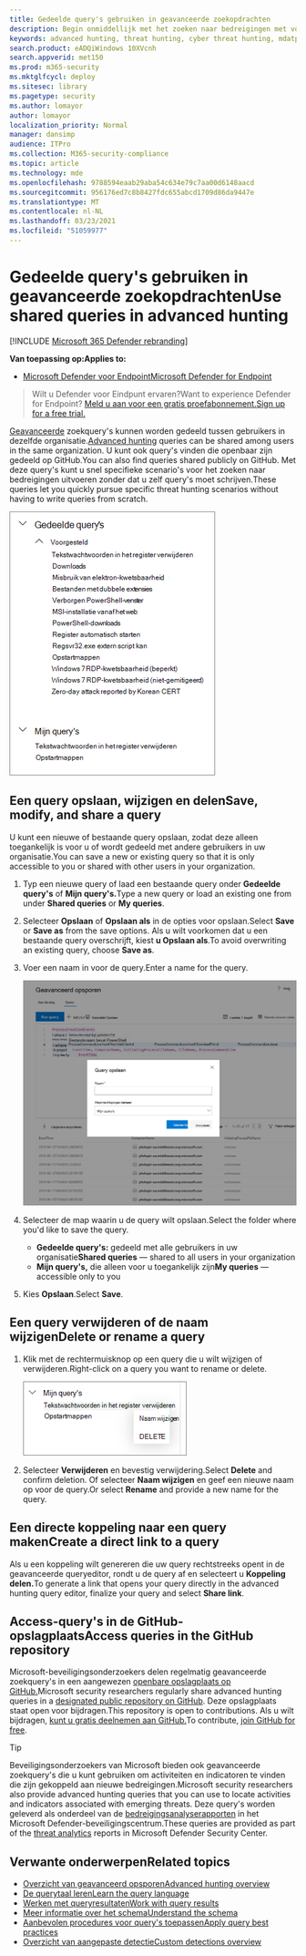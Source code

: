 ```yaml
---
title: Gedeelde query's gebruiken in geavanceerde zoekopdrachten
description: Begin onmiddellijk met het zoeken naar bedreigingen met vooraf gedefinieerde en gedeelde query's. Deel uw query's met het publiek of met uw organisatie.
keywords: advanced hunting, threat hunting, cyber threat hunting, mdatp, microsoft defender atp, wdatp search, query, telemetry, custom detections, schema, kusto, github repo, my queries, shared queries
search.product: eADQiWindows 10XVcnh
search.appverid: met150
ms.prod: m365-security
ms.mktglfcycl: deploy
ms.sitesec: library
ms.pagetype: security
ms.author: lomayor
author: lomayor
localization_priority: Normal
manager: dansimp
audience: ITPro
ms.collection: M365-security-compliance
ms.topic: article
ms.technology: mde
ms.openlocfilehash: 9788594eaab29aba54c634e79c7aa00d6148aacd
ms.sourcegitcommit: 956176ed7c8b8427fdc655abcd1709d86da9447e
ms.translationtype: MT
ms.contentlocale: nl-NL
ms.lasthandoff: 03/23/2021
ms.locfileid: "51059977"
---
```

# <a name="use-shared-queries-in-advanced-hunting"></a><span data-ttu-id="55fd3-105">Gedeelde query's gebruiken in geavanceerde zoekopdrachten</span><span class="sxs-lookup"><span data-stu-id="55fd3-105">Use shared queries in advanced hunting</span></span>

[!INCLUDE [Microsoft 365 Defender rebranding](../../includes/microsoft-defender.md)]

<span data-ttu-id="55fd3-106">**Van toepassing op:**</span><span class="sxs-lookup"><span data-stu-id="55fd3-106">**Applies to:**</span></span>
- [<span data-ttu-id="55fd3-107">Microsoft Defender voor Endpoint</span><span class="sxs-lookup"><span data-stu-id="55fd3-107">Microsoft Defender for Endpoint</span></span>](https://go.microsoft.com/fwlink/p/?linkid=2154037)

><span data-ttu-id="55fd3-108">Wilt u Defender voor Eindpunt ervaren?</span><span class="sxs-lookup"><span data-stu-id="55fd3-108">Want to experience Defender for Endpoint?</span></span> [<span data-ttu-id="55fd3-109">Meld u aan voor een gratis proefabonnement.</span><span class="sxs-lookup"><span data-stu-id="55fd3-109">Sign up for a free trial.</span></span>](https://www.microsoft.com/microsoft-365/windows/microsoft-defender-atp?ocid=docs-wdatp-advancedhunting-abovefoldlink)

<span data-ttu-id="55fd3-110">[Geavanceerde](advanced-hunting-overview.md) zoekquery's kunnen worden gedeeld tussen gebruikers in dezelfde organisatie.</span><span class="sxs-lookup"><span data-stu-id="55fd3-110">[Advanced hunting](advanced-hunting-overview.md) queries can be shared among users in the same organization.</span></span> <span data-ttu-id="55fd3-111">U kunt ook query's vinden die openbaar zijn gedeeld op GitHub.</span><span class="sxs-lookup"><span data-stu-id="55fd3-111">You can also find queries shared publicly on GitHub.</span></span> <span data-ttu-id="55fd3-112">Met deze query's kunt u snel specifieke scenario's voor het zoeken naar bedreigingen uitvoeren zonder dat u zelf query's moet schrijven.</span><span class="sxs-lookup"><span data-stu-id="55fd3-112">These queries let you quickly pursue specific threat hunting scenarios without having to write queries from scratch.</span></span>

![Afbeelding van gedeelde query's](images/atp-advanced-hunting-shared-queries.png)

## <a name="save-modify-and-share-a-query"></a><span data-ttu-id="55fd3-114">Een query opslaan, wijzigen en delen</span><span class="sxs-lookup"><span data-stu-id="55fd3-114">Save, modify, and share a query</span></span>
<span data-ttu-id="55fd3-115">U kunt een nieuwe of bestaande query opslaan, zodat deze alleen toegankelijk is voor u of wordt gedeeld met andere gebruikers in uw organisatie.</span><span class="sxs-lookup"><span data-stu-id="55fd3-115">You can save a new or existing query so that it is only accessible to you or shared with other users in your organization.</span></span>

1. <span data-ttu-id="55fd3-116">Typ een nieuwe query of laad een bestaande query onder **Gedeelde query's** of **Mijn query's.**</span><span class="sxs-lookup"><span data-stu-id="55fd3-116">Type a new query or load an existing one from under **Shared queries** or **My queries**.</span></span>

2. <span data-ttu-id="55fd3-117">Selecteer **Opslaan** of **Opslaan als** in de opties voor opslaan.</span><span class="sxs-lookup"><span data-stu-id="55fd3-117">Select **Save** or **Save as** from the save options.</span></span> <span data-ttu-id="55fd3-118">Als u wilt voorkomen dat u een bestaande query overschrijft, kiest **u Opslaan als**.</span><span class="sxs-lookup"><span data-stu-id="55fd3-118">To avoid overwriting an existing query, choose **Save as**.</span></span>

3. <span data-ttu-id="55fd3-119">Voer een naam in voor de query.</span><span class="sxs-lookup"><span data-stu-id="55fd3-119">Enter a name for the query.</span></span>

   ![Afbeelding van het opslaan van een query](images/advanced-hunting-save-query.png)

4. <span data-ttu-id="55fd3-121">Selecteer de map waarin u de query wilt opslaan.</span><span class="sxs-lookup"><span data-stu-id="55fd3-121">Select the folder where you'd like to save the query.</span></span>
    - <span data-ttu-id="55fd3-122">**Gedeelde query's:** gedeeld met alle gebruikers in uw organisatie</span><span class="sxs-lookup"><span data-stu-id="55fd3-122">**Shared queries** — shared to all users in your organization</span></span>
    - <span data-ttu-id="55fd3-123">**Mijn query's,** die alleen voor u toegankelijk zijn</span><span class="sxs-lookup"><span data-stu-id="55fd3-123">**My queries** — accessible only to you</span></span>
    
5. <span data-ttu-id="55fd3-124">Kies **Opslaan**.</span><span class="sxs-lookup"><span data-stu-id="55fd3-124">Select **Save**.</span></span>

## <a name="delete-or-rename-a-query"></a><span data-ttu-id="55fd3-125">Een query verwijderen of de naam wijzigen</span><span class="sxs-lookup"><span data-stu-id="55fd3-125">Delete or rename a query</span></span>
1. <span data-ttu-id="55fd3-126">Klik met de rechtermuisknop op een query die u wilt wijzigen of verwijderen.</span><span class="sxs-lookup"><span data-stu-id="55fd3-126">Right-click on a query you want to rename or delete.</span></span>

    ![Afbeelding van de verwijderquery](images/atp_advanced_hunting_delete_rename.png)

2. <span data-ttu-id="55fd3-128">Selecteer **Verwijderen** en bevestig verwijdering.</span><span class="sxs-lookup"><span data-stu-id="55fd3-128">Select **Delete** and confirm deletion.</span></span> <span data-ttu-id="55fd3-129">Of selecteer **Naam wijzigen** en geef een nieuwe naam op voor de query.</span><span class="sxs-lookup"><span data-stu-id="55fd3-129">Or select **Rename** and provide a new name for the query.</span></span>

## <a name="create-a-direct-link-to-a-query"></a><span data-ttu-id="55fd3-130">Een directe koppeling naar een query maken</span><span class="sxs-lookup"><span data-stu-id="55fd3-130">Create a direct link to a query</span></span>
<span data-ttu-id="55fd3-131">Als u een koppeling wilt genereren die uw query rechtstreeks opent in de geavanceerde queryeditor, rondt u de query af en selecteert u **Koppeling delen.**</span><span class="sxs-lookup"><span data-stu-id="55fd3-131">To generate a link that opens your query directly in the advanced hunting query editor, finalize your query and select **Share link**.</span></span>

## <a name="access-queries-in-the-github-repository"></a><span data-ttu-id="55fd3-132">Access-query's in de GitHub-opslagplaats</span><span class="sxs-lookup"><span data-stu-id="55fd3-132">Access queries in the GitHub repository</span></span>  
<span data-ttu-id="55fd3-133">Microsoft-beveiligingsonderzoekers delen regelmatig geavanceerde zoekquery's in een aangewezen [openbare opslagplaats op GitHub.](https://github.com/Microsoft/WindowsDefenderATP-Hunting-Queries)</span><span class="sxs-lookup"><span data-stu-id="55fd3-133">Microsoft security researchers regularly share advanced hunting queries in a [designated public repository on GitHub](https://github.com/Microsoft/WindowsDefenderATP-Hunting-Queries).</span></span> <span data-ttu-id="55fd3-134">Deze opslagplaats staat open voor bijdragen.</span><span class="sxs-lookup"><span data-stu-id="55fd3-134">This repository is open to contributions.</span></span> <span data-ttu-id="55fd3-135">Als u wilt bijdragen, [kunt u gratis deelnemen aan GitHub.](https://github.com/)</span><span class="sxs-lookup"><span data-stu-id="55fd3-135">To contribute, [join GitHub for free](https://github.com/).</span></span> 

>[!TIP]
><span data-ttu-id="55fd3-136">Beveiligingsonderzoekers van Microsoft bieden ook geavanceerde zoekquery's die u kunt gebruiken om activiteiten en indicatoren te vinden die zijn gekoppeld aan nieuwe bedreigingen.</span><span class="sxs-lookup"><span data-stu-id="55fd3-136">Microsoft security researchers also provide advanced hunting queries that you can use to locate activities and indicators associated with emerging threats.</span></span> <span data-ttu-id="55fd3-137">Deze query's worden geleverd als onderdeel van de [bedreigingsanalyserapporten](threat-analytics.md) in het Microsoft Defender-beveiligingscentrum.</span><span class="sxs-lookup"><span data-stu-id="55fd3-137">These queries are provided as part of the [threat analytics](threat-analytics.md) reports in Microsoft Defender Security Center.</span></span>

## <a name="related-topics"></a><span data-ttu-id="55fd3-138">Verwante onderwerpen</span><span class="sxs-lookup"><span data-stu-id="55fd3-138">Related topics</span></span>
- [<span data-ttu-id="55fd3-139">Overzicht van geavanceerd opsporen</span><span class="sxs-lookup"><span data-stu-id="55fd3-139">Advanced hunting overview</span></span>](advanced-hunting-overview.md)
- [<span data-ttu-id="55fd3-140">De querytaal leren</span><span class="sxs-lookup"><span data-stu-id="55fd3-140">Learn the query language</span></span>](advanced-hunting-query-language.md)
- [<span data-ttu-id="55fd3-141">Werken met queryresultaten</span><span class="sxs-lookup"><span data-stu-id="55fd3-141">Work with query results</span></span>](advanced-hunting-query-results.md)
- [<span data-ttu-id="55fd3-142">Meer informatie over het schema</span><span class="sxs-lookup"><span data-stu-id="55fd3-142">Understand the schema</span></span>](advanced-hunting-schema-reference.md)
- [<span data-ttu-id="55fd3-143">Aanbevolen procedures voor query's toepassen</span><span class="sxs-lookup"><span data-stu-id="55fd3-143">Apply query best practices</span></span>](advanced-hunting-best-practices.md)
- [<span data-ttu-id="55fd3-144">Overzicht van aangepaste detectie</span><span class="sxs-lookup"><span data-stu-id="55fd3-144">Custom detections overview</span></span>](overview-custom-detections.md)
